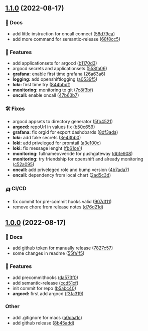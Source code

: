 ## [1.1.0](https://github.com/ForomePlatform/oc-iac/compare/1.0.0...1.1.0) (2022-08-17)


### 📔 Docs

* add little instruction for oncall connect ([58d79ca](https://github.com/ForomePlatform/oc-iac/commit/58d79ca64cd0ad9f66bdba21fb862d876973dcda))
* add more command for semantic-release ([68f8cc5](https://github.com/ForomePlatform/oc-iac/commit/68f8cc587b4fc55a2f582e80d2f12cd71ea0a096))


### 🚀 Features

* add applicationsets for argocd ([b1170d3](https://github.com/ForomePlatform/oc-iac/commit/b1170d38b8fe0c3c8cf367331dd9cfeec77b99fb))
* argocd secrets and applicationsets ([558fa06](https://github.com/ForomePlatform/oc-iac/commit/558fa060c21f285557999ed04bad6358c5f66906))
* **grafana:** enable first time grafana ([26a63a6](https://github.com/ForomePlatform/oc-iac/commit/26a63a6fd0d963b362b5bed10353e323408d2d48))
* **logging:** add openshiftlogging ([a0539f5](https://github.com/ForomePlatform/oc-iac/commit/a0539f5c9c281582210343ca1740a648853be660))
* **loki:** first time try ([844bbdf](https://github.com/ForomePlatform/oc-iac/commit/844bbdf7f6053348e1e16f3e17eb3b42cc565c64))
* **monitoring:** monitoring to git ([7c8f3bf](https://github.com/ForomePlatform/oc-iac/commit/7c8f3bffb3df466e8df6351547aaf797394798b0))
* **oncall:** enable oncall ([47b63b7](https://github.com/ForomePlatform/oc-iac/commit/47b63b72db9c9976bf2019f72724cb41eb3e5371))


### 🛠 Fixes

* argocd appsets to directory generator ([5fb4521](https://github.com/ForomePlatform/oc-iac/commit/5fb452143aa3574c7340957f29bcd4bea382308e))
* **argocd:** repoUrl in values fix ([b50c659](https://github.com/ForomePlatform/oc-iac/commit/b50c6594a99e9f8097ed11a58bb4ab09f7dbb3a9))
* **grafana:** fix orgid for export dashobards ([8df3ada](https://github.com/ForomePlatform/oc-iac/commit/8df3adaba95cb0e505e93c5e587b27c5973df0b8))
* **loki:** add fake secrets ([3e43bb0](https://github.com/ForomePlatform/oc-iac/commit/3e43bb0b0be6d6449fad4c0b2826c31f3f6f04b8))
* **loki:** add priveleged for promtail ([a3e100c](https://github.com/ForomePlatform/oc-iac/commit/a3e100c6a1c80193b39bcc77a233536895e45404))
* **loki:** fix message lenght ([fb61ce1](https://github.com/ForomePlatform/oc-iac/commit/fb61ce1e0fb4e32486f2cbe3c7ba247d34904a14))
* **monitoring:** fullnameovveride for pushgateway ([db1e908](https://github.com/ForomePlatform/oc-iac/commit/db1e9088ffa3f6fd8c369d31d9ded553b9775e47))
* **monitoring:** try friendship for openshift and already monitoring ([c52a095](https://github.com/ForomePlatform/oc-iac/commit/c52a095adf07e6818aab05441d1edeee614f5323))
* **oncall:** add priveleged role and bump version ([4b7ada7](https://github.com/ForomePlatform/oc-iac/commit/4b7ada774c8bb1fb893e4182403ba5a6a689f52a))
* **oncall:** dependency from local chart ([2ad5c3d](https://github.com/ForomePlatform/oc-iac/commit/2ad5c3d513faf96c9b6bf696d8db954f2b98414b))


### 🛺 CI/CD

* fix commit for pre-commit hooks valid ([907df11](https://github.com/ForomePlatform/oc-iac/commit/907df1151bc38cd00beac9fbb111e1163af3e46b))
* remove chore from release notes ([d76d21d](https://github.com/ForomePlatform/oc-iac/commit/d76d21d605242bf622e326309cd1d05ce6a52803))

## [1.0.0](https://github.com/ForomePlatform/oc-iac/compare/...1.0.0) (2022-08-17)


### 📔 Docs

* add github token for manually release ([7827c57](https://github.com/ForomePlatform/oc-iac/commit/7827c5797213e7e3b0c4bbb017f234fa99649761))
* some changes in readme ([55fa1f5](https://github.com/ForomePlatform/oc-iac/commit/55fa1f54d8b82b134d97983b7d75c5b07ca201aa))


### 🚀 Features

* add precommithooks ([da573f0](https://github.com/ForomePlatform/oc-iac/commit/da573f08ed67abb76138376e020155c5c151af5b))
* add semantic-release ([ccd51cf](https://github.com/ForomePlatform/oc-iac/commit/ccd51cfbfa4d0213aeca3eaef0993b2e77637b41))
* init commit for repo ([b5abc40](https://github.com/ForomePlatform/oc-iac/commit/b5abc4079a3cf1971fce7730543e0ce180d72f6e))
* **argocd:** first add argocd ([f3fa319](https://github.com/ForomePlatform/oc-iac/commit/f3fa3194fc3fa03da1e5969eecc19b56aea205dc))


### Other

* add .gitignore for macs ([a0daa1c](https://github.com/ForomePlatform/oc-iac/commit/a0daa1c8239d896eb10dd98de8a3ade9c6c8259c))
* add github release ([8b45add](https://github.com/ForomePlatform/oc-iac/commit/8b45add30abf3f84a81bec43bfea93e84f887d11))
